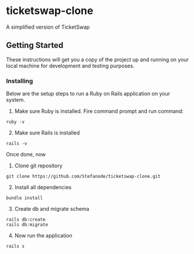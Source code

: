 # ticketswap-clone

A simplified version of TicketSwap

## Getting Started

These instructions will get you a copy of the project up and running on your local machine for development and testing purposes.

### Installing

Below are the setup steps to run a Ruby on Rails application on your system.

1. Make sure Ruby is installed. Fire command prompt and run command:

```
ruby -v
```

2. Make sure Rails is installed

```
rails -v
```

Once done, now

1. Clone git repository

```
git clone https://github.com/Stefanode/ticketswap-clone.git
```

2. Install all dependencies

```
bundle install
```

3. Create db and migrate schema

```
rails db:create
rails db:migrate
```

4. Now run the application

```
rails s
```
